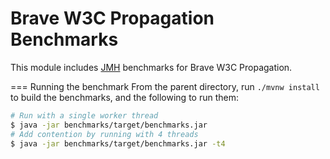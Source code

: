 Brave W3C Propagation Benchmarks
=====================

This module includes [JMH](http://openjdk.java.net/projects/code-tools/jmh/) benchmarks for Brave W3C Propagation.

=== Running the benchmark
From the parent directory, run `./mvnw install` to build the benchmarks, and the following to run them:

```bash
# Run with a single worker thread
$ java -jar benchmarks/target/benchmarks.jar
# Add contention by running with 4 threads
$ java -jar benchmarks/target/benchmarks.jar -t4
```
